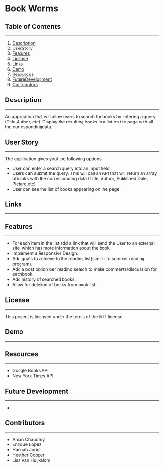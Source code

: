 # Book Worms

## Table of Contents
---
1. [Description](#Description)
2. [UserStory](#UserStory)
3. [Features](#Features)
4. [License](#License)
5. [Links](#Links)
6. [Demo](#Demo)
7. [Resources](#Resources)
8. [FutureDevelopment](#FutureDevelopment)
9. [Contributors](#Contributors)


## Description  
---
An application that will allow users to search for books by entering a query (Title,Author, etc). Display the resulting books in a list on the page with all the correspondingdata.


## User Story
---
The application gives yout the following options:
* User can enter a search query into an ​input​ field 
* Users can submit the query. This will call an API that will return an array ofbooks with the corresponding data (Title, Author, Published Date, Picture,etc)
* User can see the list of books appearing on the page  
  

## Links
---

## Features
---
* For each item in the list add a link that will send the User to an external site,     which has more information about the book.
* Implement a Responsive Design.
* Add goals to achieve to the reading list(similar to summer reading program).
* Add a post option per reading search to make comments/discussion for eachbook.
* Add history of searched books.
* Allow for deletion of books from book list.

## License
---
This project is licensed under the terms of the MIT license.
 

## Demo
---

## Resources
---
* Google Books API
* New York Times API

## Future Development
---
* 

## Contributors
---
* Aman Chaudhry
* Enrique Lopez
* Hannah Jorich
* Heather Cooper
* Lisa Van Huijkelom